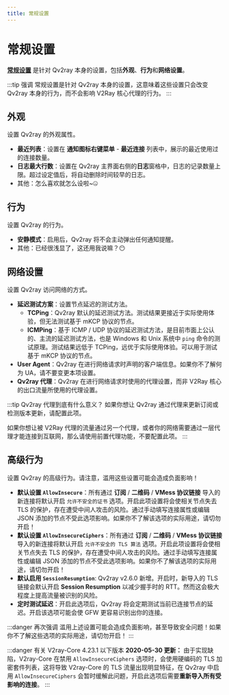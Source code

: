 ```yaml
---
title: 常规设置
---
```


# 常规设置

**[常规设置](qv2ray://open/preference/general)** 是针对 Qv2ray 本身的设置，包括**外观**、**行为**和**网络设置**。

:::tip 强调
常规设置是针对 Qv2ray 本身的设置，这意味着这些设置只会改变 Qv2ray 本身的行为，而不会影响 V2Ray 核心代理的行为。
:::

## 外观

设置 Qv2ray 的外观属性。

- **最近列表**：设置在 **通知图标右键菜单** - **最近连接** 列表中，展示的最近使用过的连接数量。
- **日志最大行数**：设置在 Qv2ray 主界面右侧的**日志**窗格中，日志的记录数量上限。超过设定值后，将自动删除时间较早的日志。
- 其他：怎么喜欢就怎么设啦~🤐

## 行为

设置 Qv2ray 的行为。

- **安静模式**：启用后，Qv2ray 将不会主动弹出任何通知提醒。
- 其他：已经很浅显了，这还用我说嘛？😶

## 网络设置

设置 Qv2ray 访问网络的方式。

- **延迟测试方案**：设置节点延迟的测试方法。
  - **TCPing**：Qv2ray 默认的延迟测试方法。测试结果更接近于实际使用体验，但无法测试基于 mKCP 协议的节点。
  - **ICMPing**：基于 ICMP / UDP 协议的延迟测试方法，是目前市面上公认的、主流的延迟测试方法，也是 Windows 和 Unix 系统中 `ping` 命令的测试原理。测试结果远低于 TCPing，远优于实际使用体验。可以用于测试基于 mKCP 协议的节点。
- **User Agent**：Qv2ray 在进行网络请求时声明的客户端信息。如果你不了解何为 UA，请不要变更本项设置。
- **Qv2ray 代理**：Qv2ray 在进行网络请求时使用的代理设置，而非 V2Ray 核心的出口流量所使用的代理设置。

:::tip Qv2ray 代理到底有什么意义？
如果你想让 Qv2ray 通过代理来更新订阅或检测版本更新，请配置此项。

如果你想让被 V2Ray 代理的流量通过另一个代理，或者你的网络需要通过一层代理才能连接到互联网，那么请使用前置代理功能，不要配置此项。
:::

## 高级行为

设置 Qv2ray 的高级行为。请注意，滥用这些设置可能会造成负面影响！

- **默认设置 `AllowInsecure`**：所有通过 **订阅** / **二维码** / **VMess 协议链接** 导入的新连接将默认开启 `允许不安全的证书` 选项。开启此项设置将会使相关节点失去 TLS 的保护，存在遭受中间人攻击的风险。通过手动填写连接属性或编辑 JSON 添加的节点不受此选项影响。如果你不了解该选项的实际用途，请切勿开启！
- **默认设置 `AllowInsecureCiphers`**：所有通过 **订阅** / **二维码** / **VMess 协议链接** 导入的新连接将默认开启 `允许不安全的 TLS 算法` 选项。开启此项设置将会使相关节点失去 TLS 的保护，存在遭受中间人攻击的风险。通过手动填写连接属性或编辑 JSON 添加的节点不受此选项影响。如果你不了解该选项的实际用途，请切勿开启！
- **默认启用 `SessionResumption`**: Qv2ray v2.6.0 新增。开启时，新导入的 TLS 链接会默认开启 **Session Resumption** 以减少握手时的 RTT。然而这会极大程度上提高流量被识别的风险。
- **定时测试延迟**：开启此选项后，Qv2ray 将会定期测试当前已连接节点的延迟。开启该选项可能会使 GFW 更容易识别出你的连接。

:::danger 再次强调
滥用上述设置可能会造成负面影响，甚至导致安全问题！如果你不了解这些选项的实际用途，请切勿开启！
:::

:::danger 有关 V2ray-Core 4.23.1 以下版本
**2020-05-30 更新：** 由于实现缺陷，V2ray-Core 在禁用 `AllowInsecureCiphers` 选项时，会使用硬编码的 TLS 加密套件列表，这将导致 V2ray-Core 的 TLS 流量出现明显特征，在 Qv2ray 中启用 `AllowInsecureCiphers` 会暂时缓解此问题，开启此选项后需要**重新导入所有受影响的连接**。
:::
